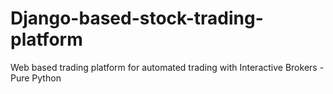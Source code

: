 # Django-based-stock-trading-platform
Web based trading platform for automated trading with Interactive Brokers - Pure Python
